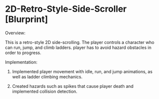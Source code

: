 # 2D-Retro-Style-Side-Scroller [Blurprint]

Overview:

This is a retro-style 2D side-scrolling. The player controls a character who can run, jump, and climb ladders. player has to avoid hazard obstacles in order to progress.

Implementation:

1. Implemented player movement with idle, run, and jump animations, as well as ladder climbing mechanics.

2. Created hazards such as spikes that cause player death and implemented collision detection.
